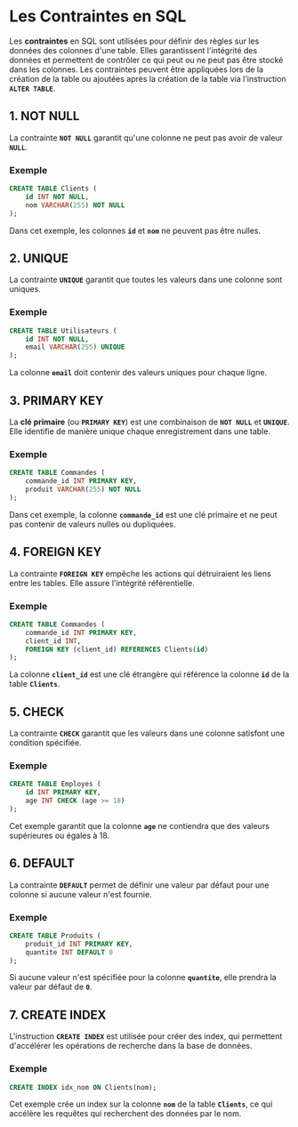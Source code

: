 # Les Contraintes en SQL

Les **contraintes** en SQL sont utilisées pour définir des règles sur les données des colonnes d'une table. Elles garantissent l'intégrité des données et permettent de contrôler ce qui peut ou ne peut pas être stocké dans les colonnes. Les contraintes peuvent être appliquées lors de la création de la table ou ajoutées après la création de la table via l'instruction **`ALTER TABLE`**.

## 1. NOT NULL

La contrainte **`NOT NULL`** garantit qu'une colonne ne peut pas avoir de valeur **`NULL`**.

### Exemple

```sql
CREATE TABLE Clients (
    id INT NOT NULL,
    nom VARCHAR(255) NOT NULL
);
```

Dans cet exemple, les colonnes **`id`** et **`nom`** ne peuvent pas être nulles.

## 2. UNIQUE

La contrainte **`UNIQUE`** garantit que toutes les valeurs dans une colonne sont uniques.

### Exemple

```sql
CREATE TABLE Utilisateurs (
    id INT NOT NULL,
    email VARCHAR(255) UNIQUE
);
```

La colonne **`email`** doit contenir des valeurs uniques pour chaque ligne.

## 3. PRIMARY KEY

La **clé primaire** (ou **`PRIMARY KEY`**) est une combinaison de **`NOT NULL`** et **`UNIQUE`**. Elle identifie de manière unique chaque enregistrement dans une table.

### Exemple

```sql
CREATE TABLE Commandes (
    commande_id INT PRIMARY KEY,
    produit VARCHAR(255) NOT NULL
);
```

Dans cet exemple, la colonne **`commande_id`** est une clé primaire et ne peut pas contenir de valeurs nulles ou dupliquées.

## 4. FOREIGN KEY

La contrainte **`FOREIGN KEY`** empêche les actions qui détruiraient les liens entre les tables. Elle assure l'intégrité référentielle.

### Exemple

```sql
CREATE TABLE Commandes (
    commande_id INT PRIMARY KEY,
    client_id INT,
    FOREIGN KEY (client_id) REFERENCES Clients(id)
);
```

La colonne **`client_id`** est une clé étrangère qui référence la colonne **`id`** de la table **`Clients`**.

## 5. CHECK

La contrainte **`CHECK`** garantit que les valeurs dans une colonne satisfont une condition spécifiée.

### Exemple

```sql
CREATE TABLE Employes (
    id INT PRIMARY KEY,
    age INT CHECK (age >= 18)
);
```

Cet exemple garantit que la colonne **`age`** ne contiendra que des valeurs supérieures ou égales à 18.

## 6. DEFAULT

La contrainte **`DEFAULT`** permet de définir une valeur par défaut pour une colonne si aucune valeur n'est fournie.

### Exemple

```sql
CREATE TABLE Produits (
    produit_id INT PRIMARY KEY,
    quantite INT DEFAULT 0
);
```

Si aucune valeur n'est spécifiée pour la colonne **`quantite`**, elle prendra la valeur par défaut de **`0`**.

## 7. CREATE INDEX

L'instruction **`CREATE INDEX`** est utilisée pour créer des index, qui permettent d'accélérer les opérations de recherche dans la base de données.

### Exemple

```sql
CREATE INDEX idx_nom ON Clients(nom);
```

Cet exemple crée un index sur la colonne **`nom`** de la table **`Clients`**, ce qui accélère les requêtes qui recherchent des données par le nom.
